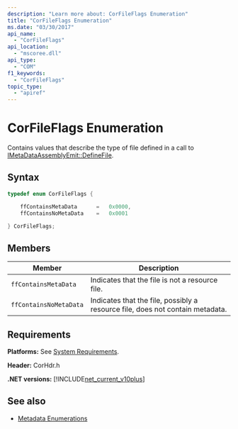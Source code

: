 ```yaml
---
description: "Learn more about: CorFileFlags Enumeration"
title: "CorFileFlags Enumeration"
ms.date: "03/30/2017"
api_name:
  - "CorFileFlags"
api_location:
  - "mscoree.dll"
api_type:
  - "COM"
f1_keywords:
  - "CorFileFlags"
topic_type:
  - "apiref"
---
```

# CorFileFlags Enumeration

Contains values that describe the type of file defined in a call to [IMetaDataAssemblyEmit::DefineFile](imetadataassemblyemit-definefile-method.md).

## Syntax

```cpp
typedef enum CorFileFlags {

    ffContainsMetaData      =   0x0000,
    ffContainsNoMetaData    =   0x0001

} CorFileFlags;
```

## Members

|Member|Description|
|------------|-----------------|
|`ffContainsMetaData`|Indicates that the file is not a resource file.|
|`ffContainsNoMetaData`|Indicates that the file, possibly a resource file, does not contain metadata.|

## Requirements

 **Platforms:** See [System Requirements](../../get-started/system-requirements.md).

 **Header:** CorHdr.h

 **.NET versions:** [!INCLUDE[net_current_v10plus](../../../../includes/net-current-v10plus-md.md)]

## See also

- [Metadata Enumerations](metadata-enumerations.md)
